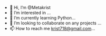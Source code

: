 - 👋 Hi, I’m @Metakrist
- 👀 I’m interested in ...
- 🌱 I’m currently learning Python...
- 💞️ I’m looking to collaborate on any projects ...
- 📫 How to reach me krist718@gmail.com...

<!---
Metakrist/Metakrist is a ✨ special ✨ repository because its `README.md` (this file) appears on your GitHub profile.
You can click the Preview link to take a look at your changes.
--->
